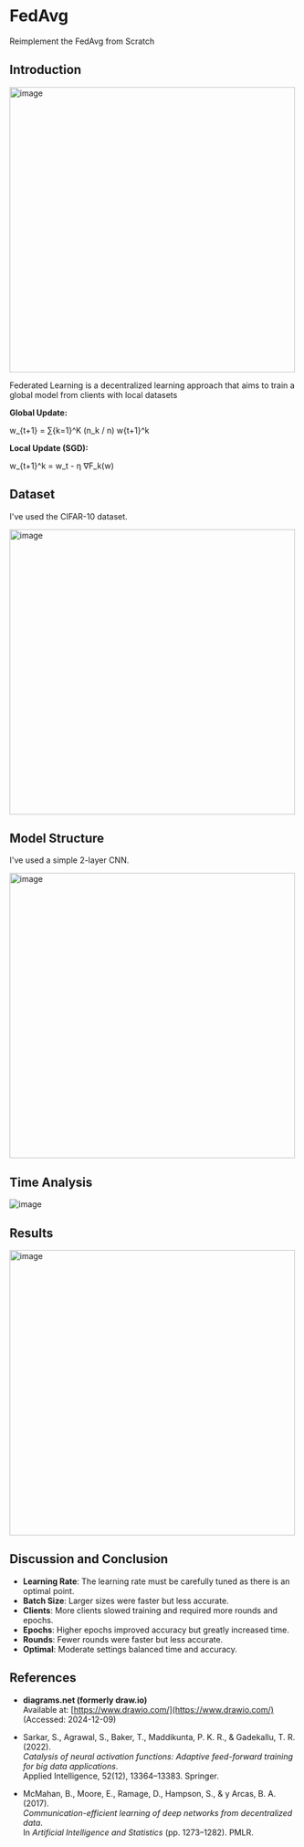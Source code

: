 # FedAvg
Reimplement the FedAvg from Scratch

## Introduction
<img src="https://github.com/user-attachments/assets/c3101332-5ae3-427f-b43b-79347a66baa7" alt="image" width="500" />

Federated Learning is a decentralized learning approach that aims to train a global model from clients with local datasets
    
**Global Update:**

w_{t+1} = ∑{k=1}^K (n_k / n) w{t+1}^k

**Local Update (SGD):**

w_{t+1}^k = w_t - η ∇F_k(w)

## Dataset
I've used the CIFAR-10 dataset.

<img src="https://github.com/user-attachments/assets/311c3f50-f0f1-4a4a-a901-10e1f4e18dde" alt='image' width=500/>

## Model Structure
I've used a simple 2-layer CNN.

<img src="https://github.com/user-attachments/assets/b6dbd46f-d553-407b-9003-b992f2144c86" alt="image" width=500/>

## Time Analysis
<img src='https://github.com/user-attachments/assets/61f1effe-22ae-43df-b6b7-cd9c3c01b2f2' alt='image' widt=500/>

## Results
<img src='https://github.com/user-attachments/assets/599123f2-3edf-4ece-8cc9-cdaa6c9e0e91' alt='image' width=500/>

## Discussion and Conclusion
- **Learning Rate**: The learning rate must be carefully tuned as there is an optimal point.  
- **Batch Size**: Larger sizes were faster but less accurate.  
- **Clients**: More clients slowed training and required more rounds and epochs.  
- **Epochs**: Higher epochs improved accuracy but greatly increased time.  
- **Rounds**: Fewer rounds were faster but less accurate.  
- **Optimal**: Moderate settings balanced time and accuracy.  


## References

- **diagrams.net (formerly draw.io)**  
  Available at: [https://www.drawio.com/](https://www.drawio.com/) (Accessed: 2024-12-09)

- Sarkar, S., Agrawal, S., Baker, T., Maddikunta, P. K. R., & Gadekallu, T. R. (2022).  
  *Catalysis of neural activation functions: Adaptive feed-forward training for big data applications*.  
  Applied Intelligence, 52(12), 13364–13383. Springer.

- McMahan, B., Moore, E., Ramage, D., Hampson, S., & y Arcas, B. A. (2017).  
  *Communication-efficient learning of deep networks from decentralized data*.  
  In *Artificial Intelligence and Statistics* (pp. 1273–1282). PMLR.

